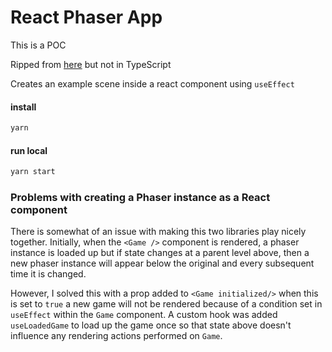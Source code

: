 # React Phaser App

This is a POC

Ripped from [here](https://github.com/bschulte/phaser3-react-example) but not in TypeScript

Creates an example scene inside a react component using `useEffect`

#### install
```sh
yarn 
```

#### run local
```sh
yarn start
```

### Problems with creating a Phaser instance as a React component

There is somewhat of an issue with making this two libraries play nicely together. Initially, when the `<Game />` component is rendered, a phaser instance is loaded up but if state changes at a parent level above, then a new phaser instance will appear below the original and every subsequent time it is changed.

However, I solved this with a prop added to `<Game initialized/>` when this is set to `true` a new game will not be rendered because of a condition set in `useEffect` within the `Game` component. A custom hook was added `useLoadedGame` to load up the game once so that state above doesn't influence any rendering actions performed on `Game`.
